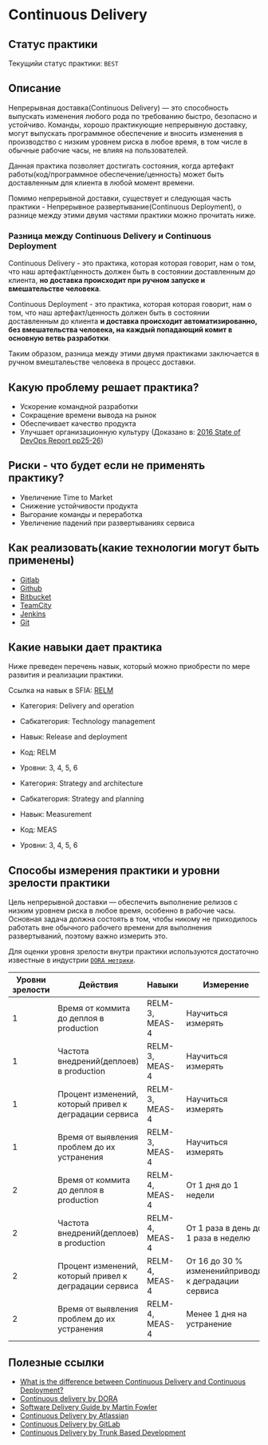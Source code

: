 # Continuous Delivery

## Статус практики

Текущийи статус практики: `BEST`

## Описание

Непрерывная доставка(Continuous Delivery) — это способность выпускать изменения любого рода по требованию быстро, безопасно и устойчиво. Команды, хорошо практикующие непрерывную доставку, могут выпускать программное обеспечение и вносить изменения в производство с низким уровнем риска в любое время, в том числе в обычные рабочие часы, не влияя на пользователей.

Данная практика позволяет достигать состояния, когда артефакт работы(код/программное обеспечение/ценность) может быть доставленным для клиента в любой момент времени.

Помимо непрерывной доставки, существует и следующая часть практики - Непрерывное развертывание(Continuous Deployment), о разнице между этими двумя частями практики можно прочитать ниже.

### Разница между Continuous Delivery и Continuous Deployment

Continuous Delivery - это практика, которая которая говорит, нам о том, что наш артефакт/ценность должен быть в состоянии доставленным до клиента, **но доставка происходит при ручном запуске и вмешательстве человека**.

Continuous Deployment - это практика, которая которая говорит, нам о том, что наш артефакт/ценность должен быть в состоянии доставленным до клиента **и доставка происходит автоматизированно, без вмешательства человека, на каждый попадающий комит в основную ветвь разработки**.

Таким образом, разница между этими двумя практиками заключается в ручном вмешталеьстве человека в процесс доставки.

## Какую проблему решает практика?

- Ускорение командной разработки
- Сокращение времени вывода на рынок
- Обеспечивает качество продукта
- Улучшает организационную культуру (Доказано в: [2016 State of DevOps Report pp25-26](https://dora.dev/publications/pdf/state-of-devops-2016.pdf))

## Риски - что будет если не применять практику?

- Увеличение Time to Market
- Снижение устойчивости продукта
- Выгорание команды и переработка
- Увеличение падений при развертываниях сервиса

## Как реализовать(какие технологии могут быть применены)

- [Gitlab](https://about.gitlab.com/)
- [Github](github.com)
- [Bitbucket](https://bitbucket.org/)
- [TeamCity](https://www.jetbrains.com/teamcity/)
- [Jenkins](https://www.jenkins.io/)
- [Git](https://git-scm.com/)

## Какие навыки дает практика

Ниже преведен перечень навык, который можно приобрести по мере развития и реализации практики.

Ссылка на навык в SFIA: [RELM](hhttps://sfia-online.org/en/sfia-8/skills/release-and-deployment)

- Категория: Delivery and operation
- Сабкатегория: Technology management
- Навык: Release and deployment
- Код: RELM
- Уровни: 3, 4, 5, 6

- Категория: Strategy and architecture
- Сабкатегория: Strategy and planning
- Навык: Measurement
- Код: MEAS
- Уровни: 3, 4, 5, 6

## Способы измерения практики и уровни зрелости практики

Цель непрерывной доставки — обеспечить выполнение релизов с низким уровнем риска в любое время, особенно в рабочие часы.  
Основная задача должна состоять в том, чтобы никому не приходилось работать вне обычного рабочего времени для выполнения развертываний, поэтому важно измерить это.

Для оценки уровня зрелости внутри практики используются достаточно известные в индустрии [`DORA метрики`](https://dora.dev/quickcheck/).

| Уровни зрелости | Действия                                               | Навыки         | Измерение                                            |
|-----------------|--------------------------------------------------------|----------------|------------------------------------------------------|
| 1               | Время от коммита до деплоя в production                | RELM-3, MEAS-4 | Научиться измерять                                   |
| 1               | Частота внедрений(деплоев) в production                | RELM-3, MEAS-4 | Научиться измерять                                   |
| 1               | Процент изменений, который привел к деградации сервиса | RELM-3, MEAS-4 | Научиться измерять                                   |
| 1               | Время от выявления проблем до их устранения            | RELM-3, MEAS-4 | Научиться измерять                                   |
| 2               | Время от коммита до деплоя в production                | RELM-4, MEAS-4 | От 1 дня до 1 недели                                 |
| 2               | Частота внедрений(деплоев) в production                | RELM-4, MEAS-4 | От 1 раза в день до 1 раза в неделю                  |
| 2               | Процент изменений, который привел к деградации сервиса | RELM-4, MEAS-4 | От 16 до 30 % измененийприводят к деградации сервиса |
| 2               | Время от выявления проблем до их устранения            | RELM-4, MEAS-4 | Менее 1 дня на устранение                            |

## Полезные ссылки

- [What is the difference between Continuous Delivery and Continuous Deployment?](https://about.gitlab.com/topics/continuous-delivery/#what-is-the-difference-between-continuous-delivery-and-continuous-deployment)
- [Continuous delivery by DORA](https://dora.dev/devops-capabilities/technical/continuous-delivery/)
- [Software Delivery Guide by Martin Fowler](https://martinfowler.com/delivery.html)
- [Continuous Delivery by Atlassian](https://www.atlassian.com/continuous-delivery/principles/continuous-integration-vs-delivery-vs-deployment)
- [Continuous Delivery by GitLab](https://about.gitlab.com/topics/continuous-delivery/#what-is-continuous-delivery)
- [Continuous Delivery by Trunk Based Development](https://trunkbaseddevelopment.com/continuous-delivery/)
